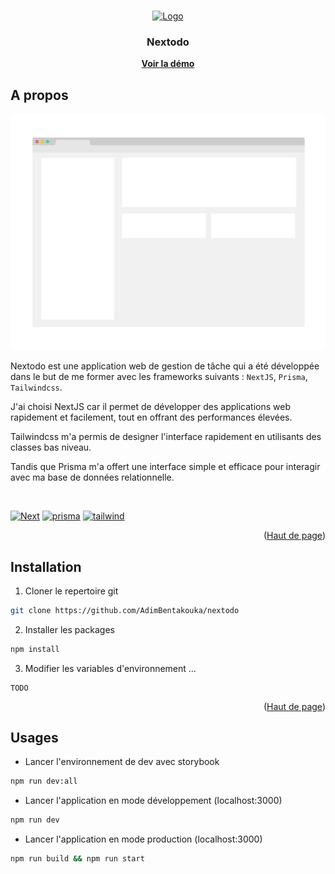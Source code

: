 <a name="readme-top"></a>
<!-- Carte d'identite projet -->
<br />
<div align="center">
    <a href="https://github.com/AdimBentakouka/nextodo">
        <img src="public/favicon.ico" alt="Logo" width="256" height="256">
    </a>
    <h3 align="center">Nextodo</h3>
    <a href="https://example.com"><strong>Voir la démo</strong></a> 
</div>

<!-- A propos -->
## A propos

<img src="public/screenshot.png" alt="Screenshot de l'application" />

Nextodo est une application web de gestion de tâche qui a été développée dans le but de me former avec les frameworks suivants : `NextJS`, `Prisma`, `Tailwindcss`.

<p>J'ai choisi NextJS car il permet de développer des applications web rapidement et facilement, tout en offrant des performances élevées.</p> 
<p>Tailwindcss m'a permis de designer l'interface rapidement en utilisants des classes bas niveau. </p> 
<p>Tandis que Prisma m'a offert une interface simple et efficace pour interagir avec ma base de données relationnelle.</p>
<br />

[![Next][next.js]][next-url] [![prisma][prisma]][prisma-url] [![tailwind][tailwind]][tailwind-url]

<p align="right">(<a href="#readme-top">Haut de page</a>)</p>

## Installation

1. Cloner le repertoire git
```sh
git clone https://github.com/AdimBentakouka/nextodo
```
2. Installer les packages
```sh
npm install
```
3. Modifier les variables d'environnement ...
```env
TODO
```

<p align="right">(<a href="#readme-top">Haut de page</a>)</p>

<!-- ROADMAP EXAMPLES -->
## Usages

* Lancer l'environnement de dev avec storybook
```bash
npm run dev:all
```

* Lancer l'application en mode développement (localhost:3000)
```bash
npm run dev
```

* Lancer l'application en mode production (localhost:3000)
```bash
npm run build && npm run start
```



<!-- MARKDOWN LINKS & IMAGES -->
<!-- https://www.markdownguide.org/basic-syntax/#reference-style-links -->
[next.js]: https://img.shields.io/badge/next.js-000000?style=for-the-badge&logo=nextdotjs&logoColor=white
[next-url]: https://nextjs.org/
[prisma]: https://img.shields.io/badge/Prisma-3982CE?style=for-the-badge&logo=Prisma&logoColor=white
[prisma-url]: https://sequelize.org/
[tailwind]: https://img.shields.io/badge/tailwindcss-%2338B2AC.svg?style=for-the-badge&logo=tailwind-css&logoColor=white
[tailwind-url]: https://tailwindcss.com/